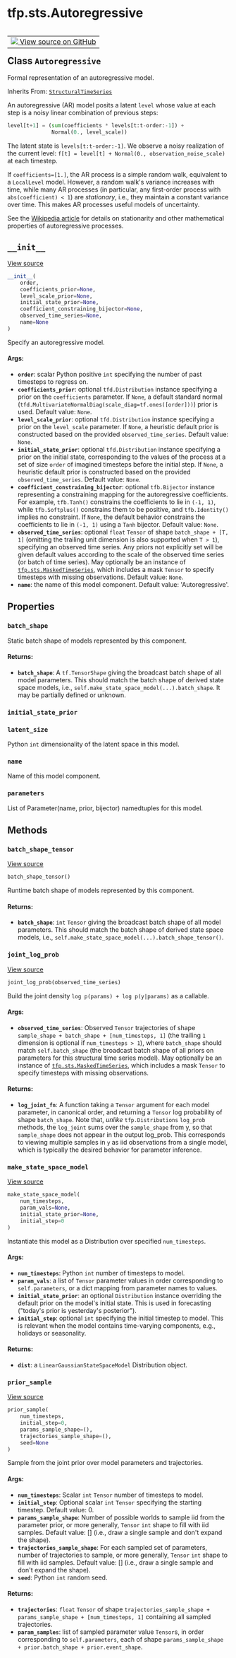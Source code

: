<div itemscope itemtype="http://developers.google.com/ReferenceObject">
<meta itemprop="name" content="tfp.sts.Autoregressive" />
<meta itemprop="path" content="Stable" />
<meta itemprop="property" content="batch_shape"/>
<meta itemprop="property" content="initial_state_prior"/>
<meta itemprop="property" content="latent_size"/>
<meta itemprop="property" content="name"/>
<meta itemprop="property" content="parameters"/>
<meta itemprop="property" content="__init__"/>
<meta itemprop="property" content="batch_shape_tensor"/>
<meta itemprop="property" content="joint_log_prob"/>
<meta itemprop="property" content="make_state_space_model"/>
<meta itemprop="property" content="prior_sample"/>
</div>

# tfp.sts.Autoregressive


<table class="tfo-notebook-buttons tfo-api" align="left">

<td>
  <a target="_blank" href="https://github.com/tensorflow/probability/blob/master/tensorflow_probability/python/sts/autoregressive.py">
    <img src="https://www.tensorflow.org/images/GitHub-Mark-32px.png" />
    View source on GitHub
  </a>
</td></table>



## Class `Autoregressive`

Formal representation of an autoregressive model.

Inherits From: [`StructuralTimeSeries`](../../tfp/sts/StructuralTimeSeries.md)

<!-- Placeholder for "Used in" -->

An autoregressive (AR) model posits a latent `level` whose value at each step
is a noisy linear combination of previous steps:

```python
level[t+1] = (sum(coefficients * levels[t:t-order:-1]) +
              Normal(0., level_scale))
```

The latent state is `levels[t:t-order:-1]`. We observe a noisy realization of
the current level: `f[t] = level[t] + Normal(0., observation_noise_scale)` at
each timestep.

If `coefficients=[1.]`, the AR process is a simple random walk, equivalent to
a `LocalLevel` model. However, a random walk's variance increases with time,
while many AR processes (in particular, any first-order process with
`abs(coefficient) < 1`) are *stationary*, i.e., they maintain a constant
variance over time. This makes AR processes useful models of uncertainty.

See the [Wikipedia article](
https://en.wikipedia.org/wiki/Autoregressive_model#Definition) for details on
stationarity and other mathematical properties of autoregressive processes.

<h2 id="__init__"><code>__init__</code></h2>

<a target="_blank" href="https://github.com/tensorflow/probability/blob/master/tensorflow_probability/python/sts/autoregressive.py">View source</a>

``` python
__init__(
    order,
    coefficients_prior=None,
    level_scale_prior=None,
    initial_state_prior=None,
    coefficient_constraining_bijector=None,
    observed_time_series=None,
    name=None
)
```

Specify an autoregressive model.


#### Args:


* <b>`order`</b>: scalar Python positive `int` specifying the number of past
  timesteps to regress on.
* <b>`coefficients_prior`</b>: optional `tfd.Distribution` instance specifying a
  prior on the `coefficients` parameter. If `None`, a default standard
  normal (`tfd.MultivariateNormalDiag(scale_diag=tf.ones([order]))`) prior
  is used.
  Default value: `None`.
* <b>`level_scale_prior`</b>: optional `tfd.Distribution` instance specifying a prior
  on the `level_scale` parameter. If `None`, a heuristic default prior is
  constructed based on the provided `observed_time_series`.
  Default value: `None`.
* <b>`initial_state_prior`</b>: optional `tfd.Distribution` instance specifying a
  prior on the initial state, corresponding to the values of the process
  at a set of size `order` of imagined timesteps before the initial step.
  If `None`, a heuristic default prior is constructed based on the
  provided `observed_time_series`.
  Default value: `None`.
* <b>`coefficient_constraining_bijector`</b>: optional `tfb.Bijector` instance
  representing a constraining mapping for the autoregressive coefficients.
  For example, `tfb.Tanh()` constrains the coefficients to lie in
  `(-1, 1)`, while `tfb.Softplus()` constrains them to be positive, and
  `tfb.Identity()` implies no constraint. If `None`, the default behavior
  constrains the coefficients to lie in `(-1, 1)` using a `Tanh` bijector.
  Default value: `None`.
* <b>`observed_time_series`</b>: optional `float` `Tensor` of shape
  `batch_shape + [T, 1]` (omitting the trailing unit dimension is also
  supported when `T > 1`), specifying an observed time series.
  Any priors not explicitly set will be given default values according to
  the scale of the observed time series (or batch of time series). May
  optionally be an instance of <a href="../../tfp/sts/MaskedTimeSeries.md"><code>tfp.sts.MaskedTimeSeries</code></a>, which includes
  a mask `Tensor` to specify timesteps with missing observations.
  Default value: `None`.
* <b>`name`</b>: the name of this model component.
  Default value: 'Autoregressive'.



## Properties

<h3 id="batch_shape"><code>batch_shape</code></h3>

Static batch shape of models represented by this component.


#### Returns:


* <b>`batch_shape`</b>: A `tf.TensorShape` giving the broadcast batch shape of
  all model parameters. This should match the batch shape of
  derived state space models, i.e.,
  `self.make_state_space_model(...).batch_shape`. It may be partially
  defined or unknown.

<h3 id="initial_state_prior"><code>initial_state_prior</code></h3>




<h3 id="latent_size"><code>latent_size</code></h3>

Python `int` dimensionality of the latent space in this model.


<h3 id="name"><code>name</code></h3>

Name of this model component.


<h3 id="parameters"><code>parameters</code></h3>

List of Parameter(name, prior, bijector) namedtuples for this model.




## Methods

<h3 id="batch_shape_tensor"><code>batch_shape_tensor</code></h3>

<a target="_blank" href="https://github.com/tensorflow/probability/blob/master/tensorflow_probability/python/sts/structural_time_series.py">View source</a>

``` python
batch_shape_tensor()
```

Runtime batch shape of models represented by this component.


#### Returns:


* <b>`batch_shape`</b>: `int` `Tensor` giving the broadcast batch shape of
  all model parameters. This should match the batch shape of
  derived state space models, i.e.,
  `self.make_state_space_model(...).batch_shape_tensor()`.

<h3 id="joint_log_prob"><code>joint_log_prob</code></h3>

<a target="_blank" href="https://github.com/tensorflow/probability/blob/master/tensorflow_probability/python/sts/structural_time_series.py">View source</a>

``` python
joint_log_prob(observed_time_series)
```

Build the joint density `log p(params) + log p(y|params)` as a callable.


#### Args:


* <b>`observed_time_series`</b>: Observed `Tensor` trajectories of shape
  `sample_shape + batch_shape + [num_timesteps, 1]` (the trailing
  `1` dimension is optional if `num_timesteps > 1`), where
  `batch_shape` should match `self.batch_shape` (the broadcast batch
  shape of all priors on parameters for this structural time series
  model). May optionally be an instance of <a href="../../tfp/sts/MaskedTimeSeries.md"><code>tfp.sts.MaskedTimeSeries</code></a>,
  which includes a mask `Tensor` to specify timesteps with missing
  observations.


#### Returns:


* <b>`log_joint_fn`</b>: A function taking a `Tensor` argument for each model
  parameter, in canonical order, and returning a `Tensor` log probability
  of shape `batch_shape`. Note that, *unlike* `tfp.Distributions`
  `log_prob` methods, the `log_joint` sums over the `sample_shape` from y,
  so that `sample_shape` does not appear in the output log_prob. This
  corresponds to viewing multiple samples in `y` as iid observations from a
  single model, which is typically the desired behavior for parameter
  inference.

<h3 id="make_state_space_model"><code>make_state_space_model</code></h3>

<a target="_blank" href="https://github.com/tensorflow/probability/blob/master/tensorflow_probability/python/sts/structural_time_series.py">View source</a>

``` python
make_state_space_model(
    num_timesteps,
    param_vals=None,
    initial_state_prior=None,
    initial_step=0
)
```

Instantiate this model as a Distribution over specified `num_timesteps`.


#### Args:


* <b>`num_timesteps`</b>: Python `int` number of timesteps to model.
* <b>`param_vals`</b>: a list of `Tensor` parameter values in order corresponding to
  `self.parameters`, or a dict mapping from parameter names to values.
* <b>`initial_state_prior`</b>: an optional `Distribution` instance overriding the
  default prior on the model's initial state. This is used in forecasting
  ("today's prior is yesterday's posterior").
* <b>`initial_step`</b>: optional `int` specifying the initial timestep to model.
  This is relevant when the model contains time-varying components,
  e.g., holidays or seasonality.


#### Returns:


* <b>`dist`</b>: a `LinearGaussianStateSpaceModel` Distribution object.

<h3 id="prior_sample"><code>prior_sample</code></h3>

<a target="_blank" href="https://github.com/tensorflow/probability/blob/master/tensorflow_probability/python/sts/structural_time_series.py">View source</a>

``` python
prior_sample(
    num_timesteps,
    initial_step=0,
    params_sample_shape=(),
    trajectories_sample_shape=(),
    seed=None
)
```

Sample from the joint prior over model parameters and trajectories.


#### Args:


* <b>`num_timesteps`</b>: Scalar `int` `Tensor` number of timesteps to model.
* <b>`initial_step`</b>: Optional scalar `int` `Tensor` specifying the starting
  timestep.
    Default value: 0.
* <b>`params_sample_shape`</b>: Number of possible worlds to sample iid from the
  parameter prior, or more generally, `Tensor` `int` shape to fill with
  iid samples.
    Default value: [] (i.e., draw a single sample and don't expand the
    shape).
* <b>`trajectories_sample_shape`</b>: For each sampled set of parameters, number
  of trajectories to sample, or more generally, `Tensor` `int` shape to
  fill with iid samples.
  Default value: [] (i.e., draw a single sample and don't expand the
    shape).
* <b>`seed`</b>: Python `int` random seed.


#### Returns:


* <b>`trajectories`</b>: `float` `Tensor` of shape
  `trajectories_sample_shape + params_sample_shape + [num_timesteps, 1]`
  containing all sampled trajectories.
* <b>`param_samples`</b>: list of sampled parameter value `Tensor`s, in order
  corresponding to `self.parameters`, each of shape
  `params_sample_shape + prior.batch_shape + prior.event_shape`.



